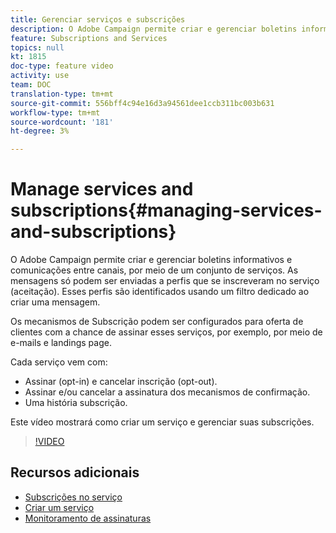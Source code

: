 ```yaml
---
title: Gerenciar serviços e subscrições
description: O Adobe Campaign permite criar e gerenciar boletins informativos e comunicações entre canais, por meio de um conjunto de serviços. Este vídeo mostrará como criar um serviço e gerenciar suas subscrições no Adobe Campaign Standard (ACS).
feature: Subscriptions and Services
topics: null
kt: 1815
doc-type: feature video
activity: use
team: DOC
translation-type: tm+mt
source-git-commit: 556bff4c94e16d3a94561dee1ccb311bc003b631
workflow-type: tm+mt
source-wordcount: '181'
ht-degree: 3%

---
```



# Manage services and subscriptions{#managing-services-and-subscriptions}

O Adobe Campaign permite criar e gerenciar boletins informativos e comunicações entre canais, por meio de um conjunto de serviços. As mensagens só podem ser enviadas a perfis que se inscreveram no serviço (aceitação). Esses perfis são identificados usando um filtro dedicado ao criar uma mensagem.

Os mecanismos de Subscrição podem ser configurados para oferta de clientes com a chance de assinar esses serviços, por exemplo, por meio de e-mails e landings page.

Cada serviço vem com:

* Assinar (opt-in) e cancelar inscrição (opt-out).
* Assinar e/ou cancelar a assinatura dos mecanismos de confirmação.
* Uma história subscrição.

Este vídeo mostrará como criar um serviço e gerenciar suas subscrições.

>[!VIDEO](https://video.tv.adobe.com/v/24673?quality=12)

## Recursos adicionais

* [Subscrições no serviço](https://docs.adobe.com/content/help/en/campaign-standard/using/managing-processes-and-data/data-management-activities/subscription-services.html)
* [Criar um serviço](https://docs.adobe.com/content/help/en/campaign-standard/using/profiles-and-audiences/managing-subscriptions/creating-a-service.html)
* [Monitoramento de assinaturas](https://docs.adobe.com/content/help/en/campaign-standard/using/profiles-and-audiences/managing-subscriptions/monitoring-subscriptions.html)
